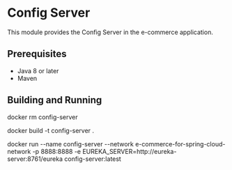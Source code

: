 # Config Server

This module provides the Config Server in the e-commerce application.

## Prerequisites

- Java 8 or later
- Maven

## Building and Running

docker rm config-server

docker build -t config-server .

docker run --name config-server --network e-commerce-for-spring-cloud-network -p 8888:8888 -e EUREKA_SERVER=http://eureka-server:8761/eureka config-server:latest